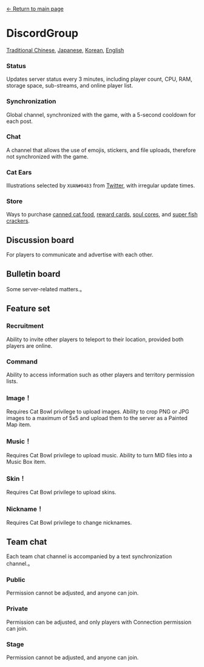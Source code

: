 [← Return to main page](../)
# DiscordGroup
[Traditional Chinese](https://discord.gg/utTBPy6yVM), [Japanese](https://discord.gg/JfbdJQDkHA), [Korean](https://discord.gg/f6p96sBrdS), [English](https://discord.gg/gg5SHp2vFv)

### Status
Updates server status every 3 minutes, including player count, CPU, RAM, storage space, sub-streams, and online player list.

### Synchronization
Global channel, synchronized with the game, with a 5-second cooldown for each post.

### Chat
A channel that allows the use of emojis, stickers, and file uploads, therefore not synchronized with the game.

### Cat Ears
Illustrations selected by `XUAN#0483` from [Twitter](https://twitter.com/amsrntk3), with irregular update times.

### Store
Ways to purchase [canned cat food](../item/canned_cat.md), [reward cards](../item/reward_card.md), [soul cores](../item/soul_core.md), and [super fish crackers](../item/super_fish_cracker.md).

## Discussion board
For players to communicate and advertise with each other.

## Bulletin board
Some server-related matters.。

## Feature set
### Recruitment
Ability to invite other players to teleport to their location, provided both players are online.

### Command
Ability to access information such as other players and territory permission lists.

### Image！
Requires Cat Bowl privilege to upload images.
Ability to crop PNG or JPG images to a maximum of 5x5 and upload them to the server as a Painted Map item.

### Music！
Requires Cat Bowl privilege to upload music.
Ability to turn MID files into a Music Box item.

### Skin！
Requires Cat Bowl privilege to upload skins.

### Nickname！
Requires Cat Bowl privilege to change nicknames.

## Team chat
Each team chat channel is accompanied by a text synchronization channel.。

### Public
Permission cannot be adjusted, and anyone can join.

### Private
Permission can be adjusted, and only players with Connection permission can join.

### Stage
Permission cannot be adjusted, and anyone can join.
